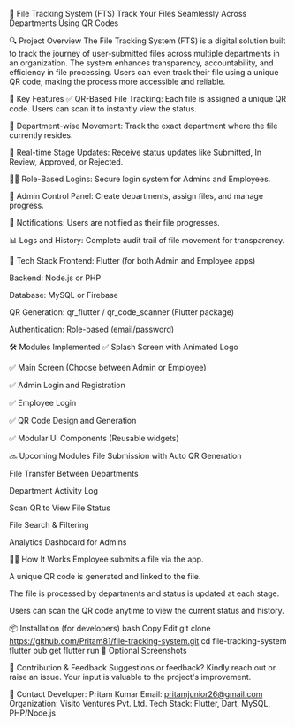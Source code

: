 📄 File Tracking System (FTS)
Track Your Files Seamlessly Across Departments Using QR Codes

🔍 Project Overview
The File Tracking System (FTS) is a digital solution built to track the journey of user-submitted files across multiple departments in an organization. The system enhances transparency, accountability, and efficiency in file processing. Users can even track their file using a unique QR code, making the process more accessible and reliable.

🚀 Key Features
✅ QR-Based File Tracking: Each file is assigned a unique QR code. Users can scan it to instantly view the status.

🏢 Department-wise Movement: Track the exact department where the file currently resides.

🔁 Real-time Stage Updates: Receive status updates like Submitted, In Review, Approved, or Rejected.

🧑‍💼 Role-Based Logins: Secure login system for Admins and Employees.

📂 Admin Control Panel: Create departments, assign files, and manage progress.

🔔 Notifications: Users are notified as their file progresses.

📊 Logs and History: Complete audit trail of file movement for transparency.

🧩 Tech Stack
Frontend: Flutter (for both Admin and Employee apps)

Backend: Node.js or PHP

Database: MySQL or Firebase

QR Generation: qr_flutter / qr_code_scanner (Flutter package)

Authentication: Role-based (email/password)

🛠 Modules Implemented
✅ Splash Screen with Animated Logo

✅ Main Screen (Choose between Admin or Employee)

✅ Admin Login and Registration

✅ Employee Login

✅ QR Code Design and Generation

✅ Modular UI Components (Reusable widgets)

🔜 Upcoming Modules
 File Submission with Auto QR Generation

 File Transfer Between Departments

 Department Activity Log

 Scan QR to View File Status

 File Search & Filtering

 Analytics Dashboard for Admins

🧑‍💻 How It Works
Employee submits a file via the app.

A unique QR code is generated and linked to the file.

The file is processed by departments and status is updated at each stage.

Users can scan the QR code anytime to view the current status and history.

📦 Installation (for developers)
bash
Copy
Edit
git clone https://github.com/Pritam81/file-tracking-system.git
cd file-tracking-system
flutter pub get
flutter run
📸 Optional Screenshots


🤝 Contribution & Feedback
Suggestions or feedback? Kindly reach out or raise an issue. Your input is valuable to the project's improvement.

📧 Contact
Developer: Pritam Kumar
Email: pritamjunior26@gmail.com
Organization: Visito Ventures Pvt. Ltd.
Tech Stack: Flutter, Dart, MySQL, PHP/Node.js
